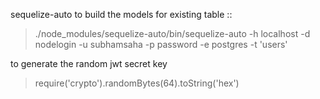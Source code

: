 
sequelize-auto to build the models for existing table ::
> ./node_modules/sequelize-auto/bin/sequelize-auto -h localhost -d nodelogin -u subhamsaha -p password -e postgres  -t 'users' 

to generate the random jwt secret key
> require('crypto').randomBytes(64).toString('hex')
